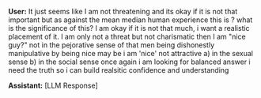 **User:**
It just seems like I am not threatening and its okay if it is not that important but as against the mean median human experience this is ? what is the significance of this? I am okay if it is not that much, i want a realistic placement of it. I am only not a threat but not charismatic then I am "nice guy?" not in the pejorative sense of that men being dishonestly manipulative by being nice may be i am 'nice' not attractive a) in the sexual sense b) in the social sense once again i am looking for balanced answer i need the truth so i can build realsitic confidence and understanding

**Assistant:**
[LLM Response]

